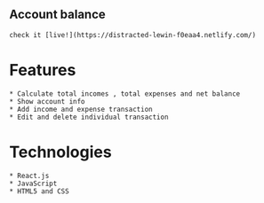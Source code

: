## Account balance 

    check it [live!](https://distracted-lewin-f0eaa4.netlify.com/)

# Features 
   
    * Calculate total incomes , total expenses and net balance
    * Show account info 
    * Add income and expense transaction
    * Edit and delete individual transaction

# Technologies 
    * React.js
    * JavaScript
    * HTML5 and CSS